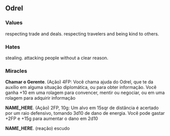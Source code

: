## Odrel
### Values
respecting trade and deals. respecting travelers and being kind to others.

### Hates
stealing. attacking people without a clear reason.

### Miracles
**Chamar o Gerente**. (Ação) 4FP: Você chama ajuda do Odrel, que te da auxílio em alguma situação diplomática, ou para obter informação. Você ganha +10 em uma rolagem para convencer, mentir ou negociar, ou em uma rolagem para adquirir informação

**NAME_HERE**. (Ação) 2FP, 10g: Um alvo em 15sqr de distância é acertado por um raio defensivo, tomando 3d10 de dano de energia. Você pode gastar +2FP e +15g para aumentar o dano em 2d10

**NAME_HERE**. (reação) escudo
